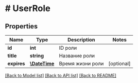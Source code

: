 # # UserRole

## Properties

Name | Type | Description | Notes
------------ | ------------- | ------------- | -------------
**id** | **int** | ID роли | 
**title** | **string** | Название роли | 
**expires** | [**\DateTime**](\DateTime.md) | Время жизни роли | [optional] 

[[Back to Model list]](../../README.md#documentation-for-models) [[Back to API list]](../../README.md#documentation-for-api-endpoints) [[Back to README]](../../README.md)



